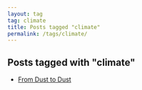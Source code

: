 ```yaml
---
layout: tag
tag: climate
title: Posts tagged "climate"
permalink: /tags/climate/
---
```


## Posts tagged with "climate"
- [From Dust to Dust](/from_dust_to_dust/)
